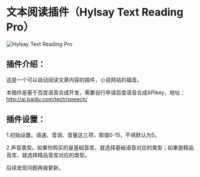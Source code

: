 # 文本阅读插件（Hylsay Text Reading Pro）
![Hylsay Text Reading Pro](https://ps.w.org/hylsay-text-reading/assets/screenshot-1.png?rev=2641925)

## 插件介绍：

这是一个可以自动阅读文章内容的插件，小说网站的福音。

本插件是基于百度语音合成开发，需要自行申请百度语音合成APIkey，地址：http://ai.baidu.com/tech/speech/

## 插件设置：

1.初始设置。语速、音调、音量这三项，取值0-15，不填默认为5。

2.声音类型。如果你购买的是基础音库，就选择基础语音对应的类型；如果是精品音库，就选择精品音库对应的类型。

后续发现问题再做更新。
